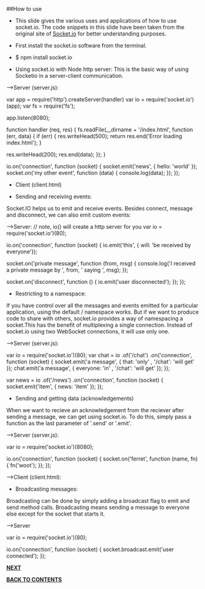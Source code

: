 ##How to use

- This slide gives the various uses and applications of how to use socket.io. The code snippets in this slide have been taken from the original site of [Socket.io](http://socket.io/docs/) for better understanding purposes.

- First install the socket.io software from the terminal.
 - $ npm install socket.io

- Using socket.io with Node http server: This is the basic way of using Socketio in a server-client communication.

-->Server (server.js):

var app = require('http').createServer(handler)
var io = require('socket.io')(app);
var fs = require('fs');

app.listen(8080);

function handler (req, res) {
  fs.readFile(__dirname + '/index.html',
  function (err, data) {
    if (err) {
      res.writeHead(500);
      return res.end('Error loading index.html');
    }

   res.writeHead(200);
   res.end(data);
  });
}

io.on('connection', function (socket) {
  socket.emit('news', { hello: 'world' });
  socket.on('my other event', function (data) {
    console.log(data);
  });
});


 - Client (client.html)

<script src="/socket.io/socket.io.js"></script>
<script>
  var socket = io('http://localhost');
  socket.on('news', function (data) {
    console.log(data);
    socket.emit('my other event', { my: 'data' });
  });
</script>

 
- Sending and receiving events:

Socket.IO helps us to emit and receive events. Besides connect, message and disconnect, we can also emit custom events:

-->Server:
// note, io(<port>) will create a http server for you
var io = require('socket.io')(80);

io.on('connection', function (socket) {
  io.emit('this', { will: 'be received by everyone'});

  socket.on('private message', function (from, msg) {
    console.log('I received a private message by ', from, ' saying ', msg);
  });

  socket.on('disconnect', function () {
    io.emit('user disconnected');
  });
});

- Restricting to a namespace:

If you have control over all the messages and events emitted for a particular application, using the default / namespace works. But if we want to produce code to share with others, socket.io provides a way of namespacing a socket.This has the benefit of multiplexing a single connection. Instead of socket.io using two WebSocket connections, it will use only one.

-->Server (server.js):

var io = require('socket.io')(80);
var chat = io
  .of('/chat')
  .on('connection', function (socket) {
    socket.emit('a message', {
        that: 'only'
      , '/chat': 'will get'
    });
    chat.emit('a message', {
        everyone: 'in'
      , '/chat': 'will get'
    });
  });

var news = io
  .of('/news')
  .on('connection', function (socket) {
    socket.emit('item', { news: 'item' });
  });

- Sending and getting data (acknowledgements)

When we want to recieve an acknowledgement from the reciever after sending a message, we can get using socket.io. To do this, simply pass a function as the last parameter of '.send' or '.emit'.

-->Server (server.js):

var io = require('socket.io')(8080);

io.on('connection', function (socket) {
  socket.on('ferret', function (name, fn) {
    fn('woot');
  });
});

-->Client (client.html):

<script>
  var socket = io(); // TIP: io() with no args does auto-discovery
  socket.on('connect', function () { // TIP: you can avoid listening on `connect` and listen on events directly too!
    socket.emit('ferret', 'sharath', function (data) {
      console.log(data); // data will be 'woot'
    });
  });
</script>

- Broadcasting messages:

Broadcasting can be done by simply adding a broadcast flag to emit and send method calls. Broadcasting means sending a message to everyone else except for the socket that starts it.

-->Server

var io = require('socket.io')(80);

io.on('connection', function (socket) {
  socket.broadcast.emit('user connected');
});





[**NEXT**](https://github.com/sharathvontari/Socket.io/blob/master/Chat%20Application.md)     

[**BACK TO CONTENTS**](https://github.com/sharathvontari/Socket.io/blob/master/README.md)
